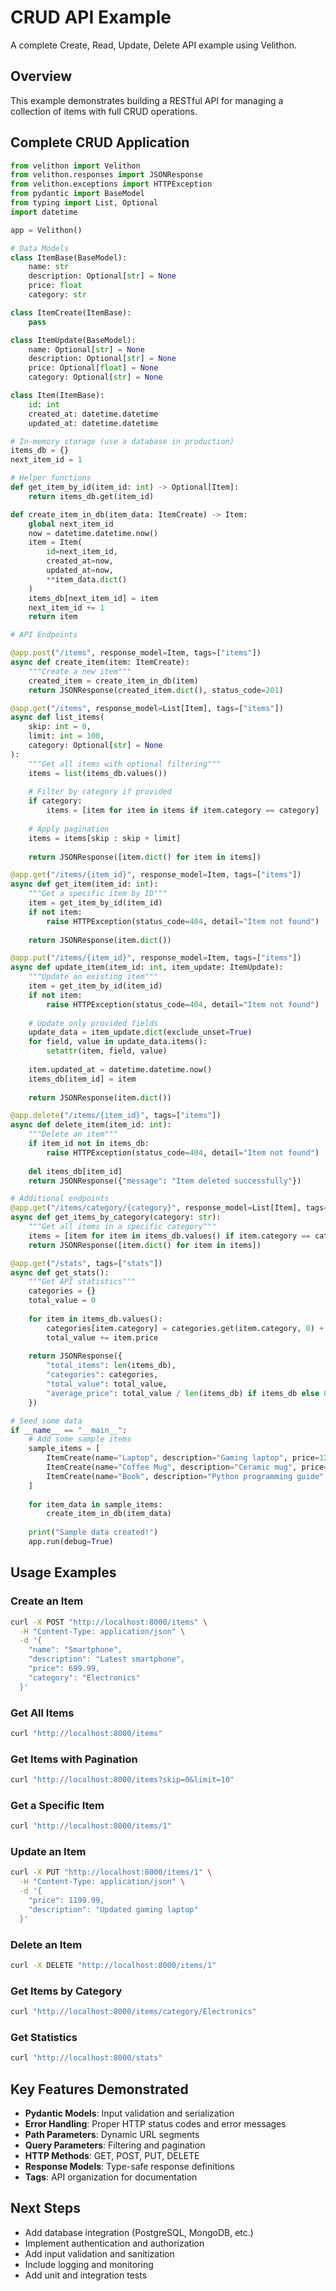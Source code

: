 # CRUD API Example

A complete Create, Read, Update, Delete API example using Velithon.

## Overview

This example demonstrates building a RESTful API for managing a collection of items with full CRUD operations.

## Complete CRUD Application

```python
from velithon import Velithon
from velithon.responses import JSONResponse
from velithon.exceptions import HTTPException
from pydantic import BaseModel
from typing import List, Optional
import datetime

app = Velithon()

# Data Models
class ItemBase(BaseModel):
    name: str
    description: Optional[str] = None
    price: float
    category: str

class ItemCreate(ItemBase):
    pass

class ItemUpdate(BaseModel):
    name: Optional[str] = None
    description: Optional[str] = None
    price: Optional[float] = None
    category: Optional[str] = None

class Item(ItemBase):
    id: int
    created_at: datetime.datetime
    updated_at: datetime.datetime

# In-memory storage (use a database in production)
items_db = {}
next_item_id = 1

# Helper functions
def get_item_by_id(item_id: int) -> Optional[Item]:
    return items_db.get(item_id)

def create_item_in_db(item_data: ItemCreate) -> Item:
    global next_item_id
    now = datetime.datetime.now()
    item = Item(
        id=next_item_id,
        created_at=now,
        updated_at=now,
        **item_data.dict()
    )
    items_db[next_item_id] = item
    next_item_id += 1
    return item

# API Endpoints

@app.post("/items", response_model=Item, tags=["items"])
async def create_item(item: ItemCreate):
    """Create a new item"""
    created_item = create_item_in_db(item)
    return JSONResponse(created_item.dict(), status_code=201)

@app.get("/items", response_model=List[Item], tags=["items"])
async def list_items(
    skip: int = 0,
    limit: int = 100,
    category: Optional[str] = None
):
    """Get all items with optional filtering"""
    items = list(items_db.values())
    
    # Filter by category if provided
    if category:
        items = [item for item in items if item.category == category]
    
    # Apply pagination
    items = items[skip : skip + limit]
    
    return JSONResponse([item.dict() for item in items])

@app.get("/items/{item_id}", response_model=Item, tags=["items"])
async def get_item(item_id: int):
    """Get a specific item by ID"""
    item = get_item_by_id(item_id)
    if not item:
        raise HTTPException(status_code=404, detail="Item not found")
    
    return JSONResponse(item.dict())

@app.put("/items/{item_id}", response_model=Item, tags=["items"])
async def update_item(item_id: int, item_update: ItemUpdate):
    """Update an existing item"""
    item = get_item_by_id(item_id)
    if not item:
        raise HTTPException(status_code=404, detail="Item not found")
    
    # Update only provided fields
    update_data = item_update.dict(exclude_unset=True)
    for field, value in update_data.items():
        setattr(item, field, value)
    
    item.updated_at = datetime.datetime.now()
    items_db[item_id] = item
    
    return JSONResponse(item.dict())

@app.delete("/items/{item_id}", tags=["items"])
async def delete_item(item_id: int):
    """Delete an item"""
    if item_id not in items_db:
        raise HTTPException(status_code=404, detail="Item not found")
    
    del items_db[item_id]
    return JSONResponse({"message": "Item deleted successfully"})

# Additional endpoints
@app.get("/items/category/{category}", response_model=List[Item], tags=["items"])
async def get_items_by_category(category: str):
    """Get all items in a specific category"""
    items = [item for item in items_db.values() if item.category == category]
    return JSONResponse([item.dict() for item in items])

@app.get("/stats", tags=["stats"])
async def get_stats():
    """Get API statistics"""
    categories = {}
    total_value = 0
    
    for item in items_db.values():
        categories[item.category] = categories.get(item.category, 0) + 1
        total_value += item.price
    
    return JSONResponse({
        "total_items": len(items_db),
        "categories": categories,
        "total_value": total_value,
        "average_price": total_value / len(items_db) if items_db else 0
    })

# Seed some data
if __name__ == "__main__":
    # Add some sample items
    sample_items = [
        ItemCreate(name="Laptop", description="Gaming laptop", price=1299.99, category="Electronics"),
        ItemCreate(name="Coffee Mug", description="Ceramic mug", price=12.99, category="Kitchenware"),
        ItemCreate(name="Book", description="Python programming guide", price=39.99, category="Books"),
    ]
    
    for item_data in sample_items:
        create_item_in_db(item_data)
    
    print("Sample data created!")
    app.run(debug=True)
```

## Usage Examples

### Create an Item

```bash
curl -X POST "http://localhost:8000/items" \
  -H "Content-Type: application/json" \
  -d '{
    "name": "Smartphone",
    "description": "Latest smartphone",
    "price": 699.99,
    "category": "Electronics"
  }'
```

### Get All Items

```bash
curl "http://localhost:8000/items"
```

### Get Items with Pagination

```bash
curl "http://localhost:8000/items?skip=0&limit=10"
```

### Get a Specific Item

```bash
curl "http://localhost:8000/items/1"
```

### Update an Item

```bash
curl -X PUT "http://localhost:8000/items/1" \
  -H "Content-Type: application/json" \
  -d '{
    "price": 1199.99,
    "description": "Updated gaming laptop"
  }'
```

### Delete an Item

```bash
curl -X DELETE "http://localhost:8000/items/1"
```

### Get Items by Category

```bash
curl "http://localhost:8000/items/category/Electronics"
```

### Get Statistics

```bash
curl "http://localhost:8000/stats"
```

## Key Features Demonstrated

- **Pydantic Models**: Input validation and serialization
- **Error Handling**: Proper HTTP status codes and error messages
- **Path Parameters**: Dynamic URL segments
- **Query Parameters**: Filtering and pagination
- **HTTP Methods**: GET, POST, PUT, DELETE
- **Response Models**: Type-safe response definitions
- **Tags**: API organization for documentation

## Next Steps

- Add database integration (PostgreSQL, MongoDB, etc.)
- Implement authentication and authorization
- Add input validation and sanitization
- Include logging and monitoring
- Add unit and integration tests
